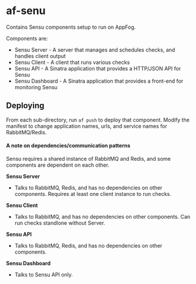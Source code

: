 # af-senu

Contains Sensu components setup to run on AppFog. 

Components are:

* Sensu Server - A server that manages and schedules checks, and handles client output
* Sensu Client - A client that runs various checks
* Sensu API - A Sinatra application that provides a HTTP/JSON API for Sensu
* Sensu Dashboard - A Sinatra application that provides a front-end for monitoring Sensu
## Deploying

From each sub-directory, run ```af push``` to deploy that component. Modify the manifest to change application names, urls, and service names for RabbitMQ/Redis.

#### A note on dependencies/communication patterns

Sensu requires a shared instance of RabbitMQ and Redis, and some components are dependent on each other.

**Sensu Server**
- Talks to RabbitMQ, Redis, and has no dependencies on other components. Requires at least one client instance to run checks.

**Sensu Client**
- Talks to RabbitMQ, and has no dependencies on other components. Can run checks standlone without Server.

**Sensu API**
- Talks to RabbitMQ, Redis, and has no dependencies on other components.

**Sensu Dashboard**
- Talks to Sensu API only.

